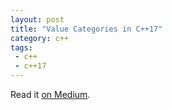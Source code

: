 ```yaml
---
layout: post
title: "Value Categories in C++17"
category: c++
tags:
 - c++
 - c++17
---
```


Read it [on Medium](https://medium.com/p/f56ae54bccbe?source=brevzin.github.io).
